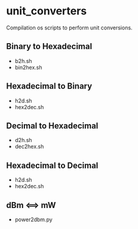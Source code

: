 # unit_converters
Compilation os scripts to perform unit conversions.

Binary to Hexadecimal
-
* b2h.sh
* bin2hex.sh


Hexadecimal to Binary
-
* h2d.sh
* hex2dec.sh


Decimal to Hexadecimal
-
* d2h.sh
* dec2hex.sh


Hexadecimal to Decimal
-
* h2d.sh
* hex2dec.sh


dBm <==> mW
-
* power2dbm.py

